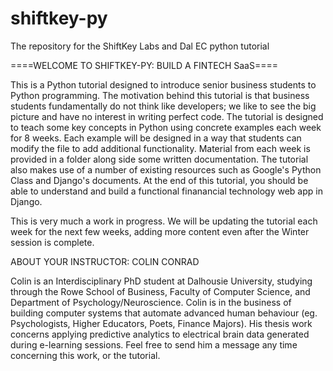 # shiftkey-py
The repository for the ShiftKey Labs and Dal EC python tutorial

====WELCOME TO SHIFTKEY-PY: BUILD A FINTECH SaaS====

This is a Python tutorial designed to introduce senior business
students to Python programming. The motivation behind this tutorial is
that business students fundamentally do not think like developers; we
like to see the big picture and have no interest in writing perfect
code. The tutorial is designed to teach some key concepts in Python using
concrete examples each week for 8 weeks. Each example will be
designed in a way that students can modify the file to add additional
functionality. Material from each week is provided in a folder along
side some written documentation. The tutorial also makes use of a
number of existing resources such as Google's Python Class and
Django's documents. At the end of this tutorial, you should be able to
understand and build a functional finanancial technology web app in Django.

This is very much a work in progress. We will be updating the tutorial
each week for the next few weeks, adding more content even after the
Winter session is complete.

ABOUT YOUR INSTRUCTOR: COLIN CONRAD

Colin is an Interdisciplinary PhD student at Dalhousie University,
studying through the Rowe School of Business, Faculty of Computer
Science, and Department of Psychology/Neuroscience. Colin is in the
business of building computer systems that automate advanced human
behaviour (eg. Psychologists, Higher Educators, Poets, Finance Majors). His thesis
work concerns applying predictive analytics to electrical brain data
generated during e-learning sessions. Feel free to send him a message
any time concerning this work, or the tutorial.
